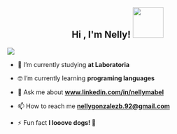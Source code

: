 <h2 align="center">Hi , I'm Nelly! <img src="https://media.giphy.com/media/vFKqnCdLPNOKc/giphy.gif" width="70" height="70"/></h2>

<img align="center" src="https://i.ibb.co/hBDfsSV/FRAME.png"/>

- 🔭 I’m currently studying **at Laboratoria**

- 🤓 I’m currently learning **programing languages**

- 💬 Ask me about **www.linkedin.com/in/nellymabel**

- 📫 How to reach me **nellygonzalezb.92@gmail.com**

- ⚡ Fun fact **I looove dogs! 🐶**
